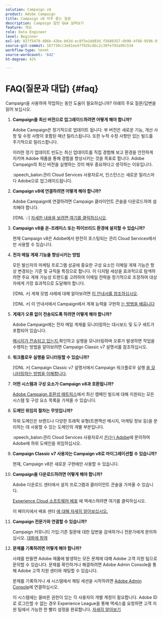 ```yaml
---
solution: Campaign v8
product: Adobe Campaign
title: Campaign v8 자주 묻는 질문
description: Campaign 일반 Q&A 살펴보기
feature: 개요
role: Data Engineer
level: Beginner
exl-id: 027f5478-d86b-42be-b63d-ec8f5e1dd83d,f5688357-db90-4f88-9596-91e9d0a20d75
source-git-commit: 167730cc3e81ee47f02bcdbc2c39fe793a99c534
workflow-type: tm+mt
source-wordcount: '642'
ht-degree: 42%

---
```


# FAQ(질문과 대답) {#faq}

Campaign을 사용하여 작업하는 동안 도움이 필요하십니까? 아래의 주요 질문/답변을 읽어 보십시오.

1. **Campaign을 최신 버전으로 업그레이드하려면 어떻게 해야 합니까?**

   Adobe Campaign은 정기적으로 업데이트 됩니다. 부 버전은 새로운 기능, 개선 사항 및 수정 사항이 포함된 매년 릴리스됩니다. 또한 누적 수정 사항만 있는 빌드를 주기적으로 릴리스합니다.

   이러한 정기 업데이트 빈도는 최신 업데이트를 직접 경험해 보고 환경을 안전하게 지키며 Adobe 제품을 통해 경험을 향상시키는 것을 목표로 합니다. Adobe Campaign의 최신 버전을 실행하는 것이 매우 중요하다고 생각하는 이유입니다.

   :speech_balon:관리 Cloud Services 사용자로서, 인스턴스는 새로운 릴리스마다 Adobe으로 업그레이드됩니다.

1. **Campaign v8에 연결하려면 어떻게 해야 합니까?**

   Adobe Campaign에 연결하려면 Campaign 클라이언트 콘솔을 다운로드하여 설치해야 합니다.

   [!DNL :bulb:] [자세한 내용을 보려면 여기를 클릭하십시오](connect.md).

1. **Campaign v8을 온-프레미스 또는 하이브리드 환경에 설치할 수 있습니까?**

   현재 Campaign v8은 Adobe에서 완전히 호스팅되는 관리 Cloud Services에서만 사용할 수 있습니다.

1. **전자 메일 게재 기능을 향상시키는 방법**

   모든 발신자의 마케팅 프로그램 성공에 중요한 구성 요소인 이메일 게재 기능은 항상 변경되는 기준 및 규칙을 특징으로 합니다. 이 디지털 세상을 효과적으로 탐색하려면 주요 게재 가능성 트렌드를 고려하여 이메일 전략을 정기적으로 조정하여 대상자에게 가장 효과적으로 도달해야 합니다.

   [!DNL :arrow_upper_right:] 게재 모범 사례에 대해 알아보려면  [이 안내서를 참조하십시오](https://experienceleague.adobe.com/docs/deliverability-learn/deliverability-best-practice-guide/introduction.html?lang=ko).

   [!DNL :arrow_upper_right:] 이 안내서에서 Campaign에서 게재 능력을 구현하 [는 방법을 배웁니다](https://experienceleague.adobe.com/docs/deliverability-learn/deliverability-best-practice-guide/additional-resources/general-resources.html)

1. **게재가 오류 없이 전송되도록 하려면 어떻게 해야 합니까?**

   Adobe Campaign에는 전자 메일 게재를 모니터링하는 대시보드 및 도구 세트가 포함되어 있습니다.

   [메시지가 전송되고 있는지 ](https://experienceleague.adobe.com/docs/campaign-classic/using/sending-messages/monitoring-deliveries/about-delivery-monitoring.html) 확인하고 실행을 모니터링하며 오류가 발생하면 작업을 수행하는 방법을 알아보려면 Campaign Classic v7 설명서를 참조하십시오.

1. **워크플로우 실행을 모니터링할 수 있습니까?**

   [!DNL :arrow_upper_right:] Campaign Classic v7 설명서에서 Campaign 워크플로우 실행 [을 모니터링하는 방법을 이해합니다](https://experienceleague.adobe.com/docs/campaign-classic/using/automating-with-workflows/executing-a-workflow/starting-a-workflow.html).

1. **어떤 시스템과 구성 요소가 Campaign v8과 호환됩니까?**

   [Adobe Campaign 호환성 매트릭스](compatibility-matrix.md)에서 최신 캠페인 빌드에 대해 지원되는 모든 시스템 및 구성 요소 목록을 가져올 수 있습니다.

1. **도메인 위임의 절차는 무엇입니까?**

   하위 도메인은 브랜드나 다양한 트래픽 유형(트랜잭션 메시지, 마케팅 정보 등)을 분리하는 데 사용할 수 있는 도메인의 개별 부분입니다.

   :speech_balon:관리 Cloud Services 사용자로서 [은(는) Adobe](../start/campaign-faq.md#support)에 문의하여 Adobe에 하위 도메인을 위임하십시오.

1. **Campaign Classic v7 사용자는 Campaign v8로 마이그레이션할 수 있습니까?**

   현재, Campaign v8은 새로운 구현에만 사용할 수 있습니다.

1. **Campaign을 다운로드하려면 어떻게 해야 합니까?**

   Adobe 다운로드 센터에서 설치 프로그램과 클라이언트 콘솔을 가져올 수 있습니다.

   [Experience Cloud 소프트웨어 배포](https://experience.adobe.com/#/downloads/content/software-distributicampaign.html) 에 액세스하려면 여기를 클릭하십시오.

   이 페이지에서 배포 센터 [에 대해 자세히 알아보십시오.](https://experienceleague.adobe.com/docs/experience-cloud/software-distribution/home.html)

1. **Campaign 전문가와 연결할 수 있습니까?**

   Campaign 커뮤니티 가입:기존 질문에 대한 답변을 검색하거나 전문가에게 문의하십시오. [대화에 참여](https://experienceleaguecommunities.adobe.com/?profile.language=en)


1. **문제를 기록하려면 어떻게 해야 합니까?**

   사례를 만들면 Adobe 제품에 발생하는 모든 문제에 대해 Adobe 고객 지원 팀으로 문의할 수 있습니다. 문제를 확인하거나 해결하려면 Adobe Admin Console을 통해 Adobe 고객 지원 센터와 채팅할 수 있습니다.

   문제를 기록하거나 새 시스템에서 채팅 세션을 시작하려면 [Adobe Admin Console](https://adminConsole.adobe.com/overview)에 연결하십시오.

   이 시스템에는 올바른 권한이 있는 각 사용자의 개별 계정이 필요합니다. Adobe ID로 로그인할 수 없는 경우 Experience League을 통해 액세스를 요청하면 고객 지원 팀에서 가능한 한 빨리 설정을 완료합니다. [자세히 알아보기](https://helpx.adobe.com/kr/enterprise/admin-guide.html/enterprise/using/support-for-experience-cloud.ug.html)
